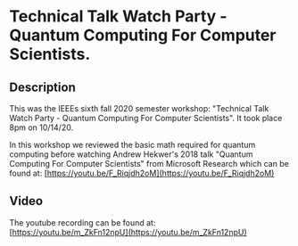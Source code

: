 

# Technical Talk Watch Party - Quantum Computing For Computer Scientists.

## Description 
This was the IEEEs sixth fall 2020 semester workshop: "Technical Talk Watch Party - Quantum Computing For Computer Scientists". It took place 8pm on 10/14/20. 

In this workshop we reviewed the basic math required for quantum computing before watching Andrew Hekwer's 2018 talk "Quantum Computing For Computer Scientists" from Microsoft Research which can be found at:
[https://youtu.be/F_Riqjdh2oM](https://youtu.be/F_Riqjdh2oM)


## Video
The youtube recording can be found at:  
[https://youtu.be/m_ZkFn12npU](https://youtu.be/m_ZkFn12npU)